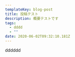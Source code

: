 ```yaml
---
templateKey: blog-post
title: 投稿テスト
description: 概要テストです
tags:
  - dddd
  - ""
date: 2020-06-02T09:32:10.181Z
---
```


dddddd
